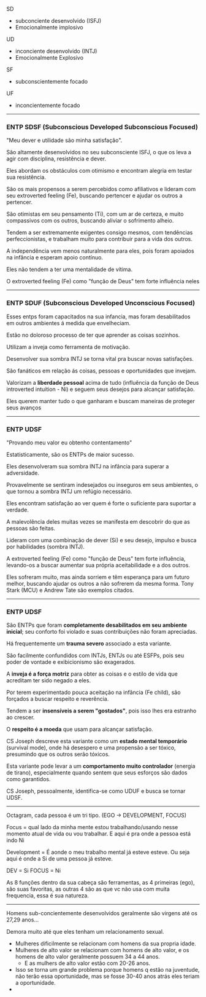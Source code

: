 SD
- subconciente desenvolvido (ISFJ)
- Emocionalmente implosivo

UD 
- inconciente desenvolvido (INTJ) 
- Emocionalmente Explosivo

SF
- subconscientemente focado

UF
- inconcientemente focado
----
### ENTP SDSF (Subconscious Developed Subconscious Focused) 

"Meu dever e utilidade são minha satisfação".

São altamente desenvolvidos no seu subconsciente ISFJ, o que os leva a agir com disciplina, resistência e dever. 

Eles abordam os obstáculos com otimismo e encontram alegria em testar sua resistência. 

São os mais propensos a serem percebidos como afiliativos e lideram com seu extroverted feeling (Fe), buscando pertencer e ajudar os outros a pertencer. 

São otimistas em seu pensamento (Ti), com um ar de certeza, e muito compassivos com os outros, buscando aliviar o sofrimento alheio. 

Tendem a ser extremamente exigentes consigo mesmos, com tendências perfeccionistas, e trabalham muito para contribuir para a vida dos outros. 

A independência vem menos naturalmente para eles, pois foram apoiados na infância e esperam apoio contínuo. 

Eles não tendem a ter uma mentalidade de vítima. 

O extroverted feeling (Fe) como "função de Deus" tem forte influência neles

---

### ENTP SDUF (Subconscious Developed Unconscious Focused) 

Esses entps foram capacitados na sua infancia, mas foram desabilitados em outros ambientes á medida que envelheciam. 

Estão no doloroso processo de ter que aprender as coisas sozinhos.

Utilizam a inveja como ferramenta de motivação.

Desenvolver sua sombra INTJ se torna vital pra buscar novas satisfações.

São fanáticos em relação ás coisas, pessoas e oportunidades que invejam.

Valorizam a **liberdade pessoal** acima de tudo (influência da função de Deus introverted intuition - Ni) e seguem seus desejos para alcançar satisfação. 

Eles querem manter tudo o que ganharam e buscam maneiras de proteger seus avanços

----
### ENTP UDSF 

"Provando meu valor eu obtenho contentamento"

Estatisticamente, são os ENTPs de maior sucesso. 

Eles desenvolveram sua sombra INTJ na infância para superar a adversidade. 

Provavelmente se sentiram indesejados ou inseguros em seus ambientes, o que tornou a sombra INTJ um refúgio necessário. 

Eles encontram satisfação ao ver quem é forte o suficiente para suportar a verdade. 

A malevolência deles muitas vezes se manifesta em descobrir do que as pessoas são feitas. 

Lideram com uma combinação de dever (Si) e seu desejo, impulso e busca por habilidades (sombra INTJ). 

A extroverted feeling (Fe) como "função de Deus" tem forte influência, levando-os a buscar aumentar sua própria aceitabilidade e a dos outros. 

Eles sofreram muito, mas ainda sorriem e têm esperança para um futuro melhor, buscando ajudar os outros a não sofrerem da mesma forma. Tony Stark (MCU) e Andrew Tate são exemplos citados.

---

### ENTP UDSF 

São ENTPs que foram **completamente desabilitados em seu ambiente inicial**; seu conforto foi violado e suas contribuições não foram apreciadas. 

Há frequentemente um **trauma severo** associado a esta variante. 

São facilmente confundidos com INTJs, ENTJs ou até ESFPs, pois seu poder de vontade e exibicionismo são exagerados. 

A **inveja é a força motriz** para obter as coisas e o estilo de vida que acreditam ter sido negado a eles. 

Por terem experimentado pouca aceitação na infância (Fe child), são forçados a buscar respeito e reverência. 

Tendem a ser **insensíveis a serem "gostados"**, pois isso lhes era estranho ao crescer. 

O **respeito é a moeda** que usam para alcançar satisfação. 

CS Joseph descreve esta variante como um **estado mental temporário** (survival mode), onde há desespero e uma propensão a ser tóxico, presumindo que os outros serão tóxicos. 

Esta variante pode levar a um **comportamento muito controlador** (energia de tirano), especialmente quando sentem que seus esforços são dados como garantidos. 

CS Joseph, pessoalmente, identifica-se como UDUF e busca se tornar UDSF.

----

Octagram, cada pessoa é um tri tipo. (EGO -> DEVELOPMENT, FOCUS)

Focus = qual lado da minha mente estou trabalhando/usando nesse momento atual de vida ou vou trabalhar. E aqui é pra onde a pessoa está indo Ni

Development = É aonde o meu trabalho mental já esteve esteve. Ou seja aqui é onde a Si de uma pessoa já esteve.

DEV = Si
FOCUS = Ni 

As 8 funções dentro da sua cabeça são ferramentas, as 4 primeiras (ego), são suas favoritas, as outras 4 são as que vc não usa com muita frequencia, essa é sua natureza. 

----

Homens sub-concientemente desenvolvidos geralmente são virgens até os 27,29 anos...

Demora muito até que eles tenham um relacionamento sexual. 

- Mulheres dificilmente se relacionam com homens da sua propria idade.
- Mulheres de alto valor se relacionam com homens de alto valor, e os homens de alto valor geralmente possuem 34 a 44 anos. 
	- E as mulhers de alto valor estão com 20-26 anos.
- Isso se torna um grande problema porque homens q estão na juventude, não terão essa oportunidade, mas se fosse 30-40 anos atrás eles teriam a oportunidade.
- 